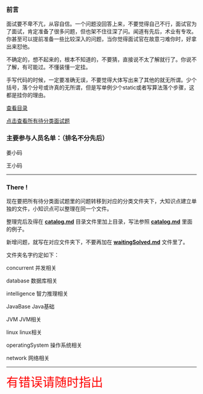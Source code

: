 ### 前言

面试要不卑不亢，从容自信。一个问题没回答上来，不要觉得自己不行，面试官为了面试，肯定准备了很多问题，但也架不住往深了问。闻道有先后，术业有专攻。你甚至可以提前准备一些比较深入的问题，当你觉得面试官在故意刁难你时，好拿出来怼他。

不确定的，想不起来的，根本不知道的，不要猜，直接说不太了解就行了。你说不了解，有可能过。不懂装懂一定挂。

手写代码的时候，一定要准确无误，不要觉得大体写出来了其他的就无所谓。少个括号，落个分号或许真的无所谓，但是写单例少个static或者写算法落个步骤，这都是挂你的理由。

[查看目录](catalog.md)

[点击查看所有待分类面试题](waitingSolved.md)

### 主要参与人员名单：（排名不分先后）

姜小码

王小码




--------------------------------------

### There !

现在要把所有待分类面试题里的问题转移到对应的分类文件夹下，大知识点建立单独的文件，小知识点可以整理在同一个文件。

整理完后及得在 **[catalog.md](catalog.md)** 目录文件里加上目录，写法参照 **[catalog.md](catalog.md)** 里面的例子。

新增问题，就写在对应文件夹下，不要再加在 **[waitingSolved.md](waitingSolved.md)** 文件里了。


文件夹名字约定如下：

concurrent  并发相关

database  数据库相关

intelligence  智力推理相关

JavaBase  Java基础

JVM  JVM相关

linux  linux相关

operatingSystem  操作系统相关

network  网络相关

---------------------------------------
<font color="red" size = "6px">有错误请随时指出</font>
